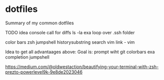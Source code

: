 # dotfiles

Summary of my common dotfiles

TODO
idea console call for diffs
ls -la exa
loop over .ssh folder

color bars zsh
jumpshell
historysubstring search
vim link - vim 

Idea to get all advantaages above:
Goal is:
prompt wiht git
colorbars
exa
completion
jumpshell



https://medium.com/@oldwestaction/beautifying-your-terminal-with-zsh-prezto-powerlevel9k-9e8de2023046